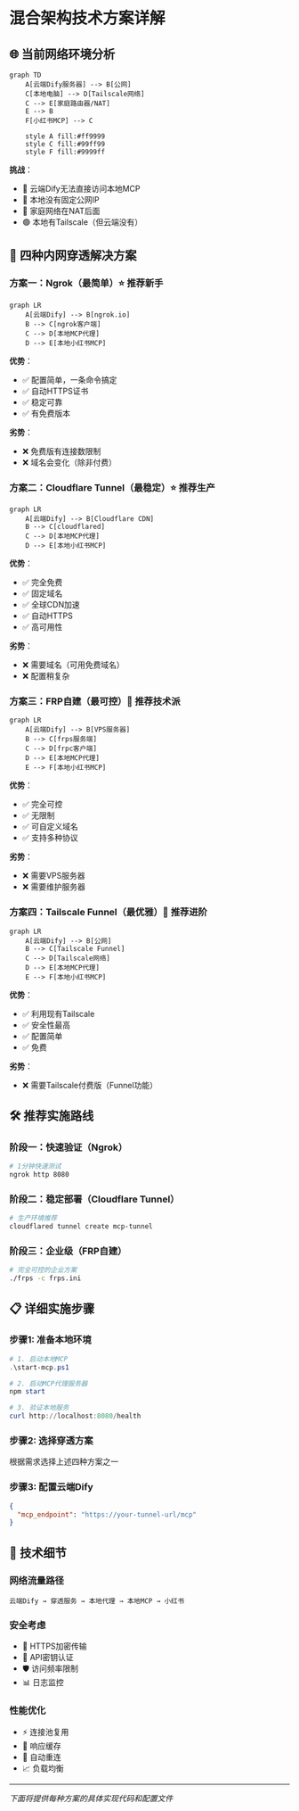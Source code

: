 # 混合架构技术方案详解

## 🌐 **当前网络环境分析**

```mermaid
graph TD
    A[云端Dify服务器] --> B[公网]
    C[本地电脑] --> D[Tailscale网络]
    C --> E[家庭路由器/NAT]
    E --> B
    F[小红书MCP] --> C
    
    style A fill:#ff9999
    style C fill:#99ff99
    style F fill:#9999ff
```

**挑战**：
- 🔴 云端Dify无法直接访问本地MCP
- 🔴 本地没有固定公网IP
- 🔴 家庭网络在NAT后面
- 🟢 本地有Tailscale（但云端没有）

## 🚀 **四种内网穿透解决方案**

### 方案一：Ngrok（最简单）⭐ **推荐新手**

```mermaid
graph LR
    A[云端Dify] --> B[ngrok.io]
    B --> C[ngrok客户端]
    C --> D[本地MCP代理]
    D --> E[本地小红书MCP]
```

**优势**：
- ✅ 配置简单，一条命令搞定
- ✅ 自动HTTPS证书
- ✅ 稳定可靠
- ✅ 有免费版本

**劣势**：
- ❌ 免费版有连接数限制
- ❌ 域名会变化（除非付费）

### 方案二：Cloudflare Tunnel（最稳定）⭐ **推荐生产**

```mermaid
graph LR
    A[云端Dify] --> B[Cloudflare CDN]
    B --> C[cloudflared]
    C --> D[本地MCP代理]
    D --> E[本地小红书MCP]
```

**优势**：
- ✅ 完全免费
- ✅ 固定域名
- ✅ 全球CDN加速
- ✅ 自动HTTPS
- ✅ 高可用性

**劣势**：
- ❌ 需要域名（可用免费域名）
- ❌ 配置稍复杂

### 方案三：FRP自建（最可控）🔧 **推荐技术派**

```mermaid
graph LR
    A[云端Dify] --> B[VPS服务器]
    B --> C[frps服务端]
    C --> D[frpc客户端]
    D --> E[本地MCP代理]
    E --> F[本地小红书MCP]
```

**优势**：
- ✅ 完全可控
- ✅ 无限制
- ✅ 可自定义域名
- ✅ 支持多种协议

**劣势**：
- ❌ 需要VPS服务器
- ❌ 需要维护服务器

### 方案四：Tailscale Funnel（最优雅）🌟 **推荐进阶**

```mermaid
graph LR
    A[云端Dify] --> B[公网]
    B --> C[Tailscale Funnel]
    C --> D[Tailscale网络]
    D --> E[本地MCP代理]
    E --> F[本地小红书MCP]
```

**优势**：
- ✅ 利用现有Tailscale
- ✅ 安全性最高
- ✅ 配置简单
- ✅ 免费

**劣势**：
- ❌ 需要Tailscale付费版（Funnel功能）

## 🛠️ **推荐实施路线**

### 阶段一：快速验证（Ngrok）
```bash
# 1分钟快速测试
ngrok http 8080
```

### 阶段二：稳定部署（Cloudflare Tunnel）
```bash
# 生产环境推荐
cloudflared tunnel create mcp-tunnel
```

### 阶段三：企业级（FRP自建）
```bash
# 完全可控的企业方案
./frps -c frps.ini
```

## 📋 **详细实施步骤**

### 步骤1: 准备本地环境
```powershell
# 1. 启动本地MCP
.\start-mcp.ps1

# 2. 启动MCP代理服务器
npm start

# 3. 验证本地服务
curl http://localhost:8080/health
```

### 步骤2: 选择穿透方案
根据需求选择上述四种方案之一

### 步骤3: 配置云端Dify
```json
{
  "mcp_endpoint": "https://your-tunnel-url/mcp"
}
```

## 🔧 **技术细节**

### 网络流量路径
```
云端Dify → 穿透服务 → 本地代理 → 本地MCP → 小红书
```

### 安全考虑
- 🔐 HTTPS加密传输
- 🔑 API密钥认证
- 🛡️ 访问频率限制
- 📊 日志监控

### 性能优化
- ⚡ 连接池复用
- 💾 响应缓存
- 🔄 自动重连
- 📈 负载均衡

---

*下面将提供每种方案的具体实现代码和配置文件*